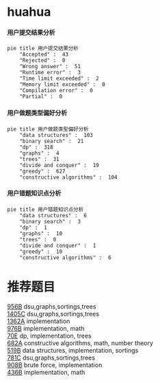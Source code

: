 # huahua

<!-- tabs:start -->



#### **用户提交结果分析**

```mermaid
pie title 用户提交结果分析
    "Accepted" :  43
    "Rejected" :  0
    "Wrong answer" :  51
    "Runtime error" :  3
    "Time limit exceeded" :  2
    "Memory limit exceeded" :  0
    "Compilation error" :  0
    "Partial" :  0
```

#### **用户做题类型偏好分析**

```mermaid
pie title 用户做题类型偏好分析
    "data structures" :  103
    "binary search" :  21
    "dp" :  318
    "graphs" :  4
    "trees" :  31
    "divide and conquer" :  19
    "greedy" :  627
    "constructive algorithms" :  104
```
#### **用户错题知识点分析**

```mermaid
pie title 用户错题知识点分析
    "data structures" :  6
    "binary search" :  3
    "dp" :  1
    "graphs" :  10
    "trees" :  0
    "divide and conquer" :  1
    "greedy" :  10
    "constructive algorithms" :  6
```



<!-- tabs:end -->
# 推荐题目
[956B](https://codeforces.com/contest/956/problem/B)		dsu,graphs,sortings,trees		  
[1405C](https://codeforces.com/contest/1405/problem/C)		dsu,graphs,sortings,trees		  
[1362A](https://codeforces.com/contest/1362/problem/A)		implementation		  
[976B](https://codeforces.com/contest/976/problem/B)		implementation,
                        math		  
[70E](https://codeforces.com/contest/70/problem/E)		dp,
                        implementation,
                        trees		  
[682A](https://codeforces.com/contest/682/problem/A)		constructive algorithms,
                        math,
                        number theory		  
[519B](https://codeforces.com/contest/519/problem/B)		data structures,
                        implementation,
                        sortings		  
[781C](https://codeforces.com/contest/781/problem/C)		dsu,graphs,sortings,trees		  
[908B](https://codeforces.com/contest/908/problem/B)		brute force,
                        implementation		  
[436B](https://codeforces.com/contest/436/problem/B)		implementation,
                        math		  

